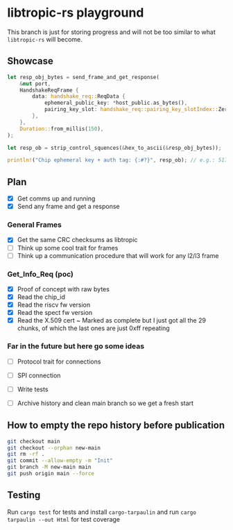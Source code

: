 # libtropic-rs playground

This branch is just for storing progress and will not be too similar to what `libtropic-rs` will become.


## Showcase

```Rust
let resp_obj_bytes = send_frame_and_get_response(
    &mut port,
    HandshakeReqFrame {
        data: handshake_req::ReqData {
            ephemeral_public_key: *host_public.as_bytes(),
            pairing_key_slot: handshake_req::pairing_key_slotIndex::Zero,
        },
    },
    Duration::from_millis(150),
);

let resp_ob = strip_control_squences(&hex_to_ascii(&resp_obj_bytes));

println!("Chip ephemeral key + auth tag: {:#?}", resp_ob); // e.g.: 51700ACFB6FB146E027BC64A77DFFBEE106D16E511576615
```

## Plan

- [x] Get comms up and running
- [x] Send any frame and get a response

### General Frames

- [x] Get the same CRC checksums as libtropic
- [ ] Think up some cool trait for frames
- [ ] Think up a communication procedure that will work for any l2/l3 frame

### Get_Info_Req (poc)

- [x] Proof of concept with raw bytes
- [x] Read the chip_id
- [x] Read the riscv fw version
- [x] Read the spect fw version
- [x] Read the X.509 cert ~ Marked as complete but I just got all the 29 chunks, of which the last ones are just 0xff repeating

### Far in the future but here go some ideas

- [ ] Protocol trait for connections
- [ ] SPI connection
- [ ] Write tests

- [ ] Archive history and clean main branch so we get a fresh start


## How to empty the repo history before publication

```bash
git checkout main
git checkout --orphan new-main
git rm -rf .
git commit --allow-empty -m "Init"
git branch -M new-main main
git push origin main --force
```

## Testing

Run `cargo test` for tests and install `cargo-tarpaulin` and run `cargo tarpaulin --out Html` for test coverage
